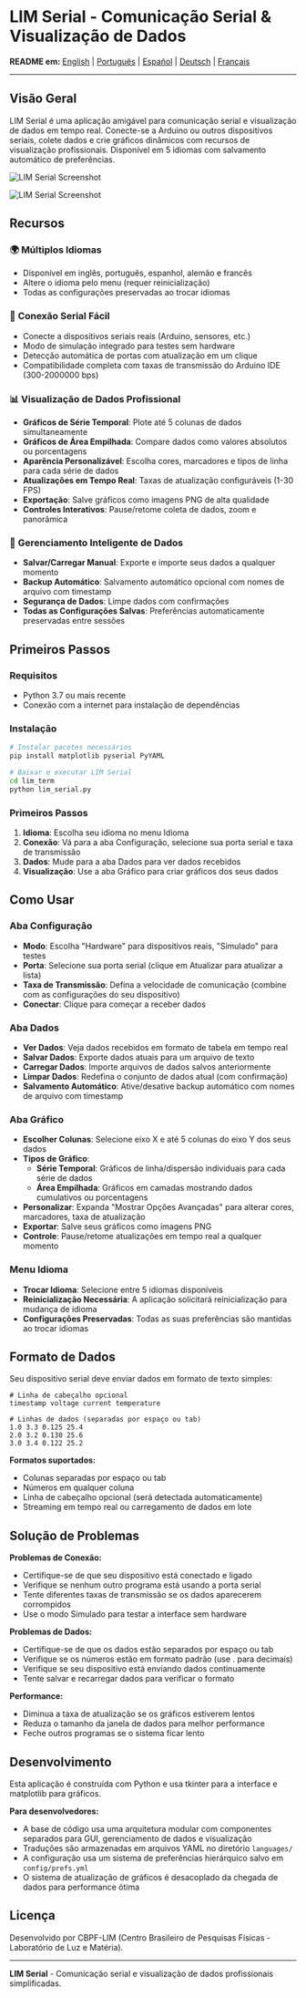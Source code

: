 # LIM Serial - Comunicação Serial & Visualização de Dados

**README em:** [English](../README.md) | [Português](README_pt-br.md) | [Español](README_es.md) | [Deutsch](README_de.md) | [Français](README_fr.md)

---

## Visão Geral

LIM Serial é uma aplicação amigável para comunicação serial e visualização de dados em tempo real. Conecte-se a Arduino ou outros dispositivos seriais, colete dados e crie gráficos dinâmicos com recursos de visualização profissionais. Disponível em 5 idiomas com salvamento automático de preferências.

![LIM Serial Screenshot](shot.png)

![LIM Serial Screenshot](shot_stacked.png)

## Recursos

### 🌍 **Múltiplos Idiomas**
- Disponível em inglês, português, espanhol, alemão e francês
- Altere o idioma pelo menu (requer reinicialização)
- Todas as configurações preservadas ao trocar idiomas

### 📡 **Conexão Serial Fácil**
- Conecte a dispositivos seriais reais (Arduino, sensores, etc.)
- Modo de simulação integrado para testes sem hardware
- Detecção automática de portas com atualização em um clique
- Compatibilidade completa com taxas de transmissão do Arduino IDE (300-2000000 bps)

### 📊 **Visualização de Dados Profissional**
- **Gráficos de Série Temporal**: Plote até 5 colunas de dados simultaneamente
- **Gráficos de Área Empilhada**: Compare dados como valores absolutos ou porcentagens
- **Aparência Personalizável**: Escolha cores, marcadores e tipos de linha para cada série de dados
- **Atualizações em Tempo Real**: Taxas de atualização configuráveis (1-30 FPS)
- **Exportação**: Salve gráficos como imagens PNG de alta qualidade
- **Controles Interativos**: Pause/retome coleta de dados, zoom e panorâmica

### 💾 **Gerenciamento Inteligente de Dados**
- **Salvar/Carregar Manual**: Exporte e importe seus dados a qualquer momento
- **Backup Automático**: Salvamento automático opcional com nomes de arquivo com timestamp
- **Segurança de Dados**: Limpe dados com confirmações
- **Todas as Configurações Salvas**: Preferências automaticamente preservadas entre sessões

## Primeiros Passos

### Requisitos
- Python 3.7 ou mais recente
- Conexão com a internet para instalação de dependências

### Instalação
```bash
# Instalar pacotes necessários
pip install matplotlib pyserial PyYAML

# Baixar e executar LIM Serial
cd lim_term
python lim_serial.py
```

### Primeiros Passos
1. **Idioma**: Escolha seu idioma no menu Idioma
2. **Conexão**: Vá para a aba Configuração, selecione sua porta serial e taxa de transmissão
3. **Dados**: Mude para a aba Dados para ver dados recebidos
4. **Visualização**: Use a aba Gráfico para criar gráficos dos seus dados

## Como Usar

### Aba Configuração
- **Modo**: Escolha "Hardware" para dispositivos reais, "Simulado" para testes
- **Porta**: Selecione sua porta serial (clique em Atualizar para atualizar a lista)
- **Taxa de Transmissão**: Defina a velocidade de comunicação (combine com as configurações do seu dispositivo)
- **Conectar**: Clique para começar a receber dados

### Aba Dados
- **Ver Dados**: Veja dados recebidos em formato de tabela em tempo real
- **Salvar Dados**: Exporte dados atuais para um arquivo de texto
- **Carregar Dados**: Importe arquivos de dados salvos anteriormente
- **Limpar Dados**: Redefina o conjunto de dados atual (com confirmação)
- **Salvamento Automático**: Ative/desative backup automático com nomes de arquivo com timestamp

### Aba Gráfico
- **Escolher Colunas**: Selecione eixo X e até 5 colunas do eixo Y dos seus dados
- **Tipos de Gráfico**:
  - **Série Temporal**: Gráficos de linha/dispersão individuais para cada série de dados
  - **Área Empilhada**: Gráficos em camadas mostrando dados cumulativos ou porcentagens
- **Personalizar**: Expanda "Mostrar Opções Avançadas" para alterar cores, marcadores, taxa de atualização
- **Exportar**: Salve seus gráficos como imagens PNG
- **Controle**: Pause/retome atualizações em tempo real a qualquer momento

### Menu Idioma
- **Trocar Idioma**: Selecione entre 5 idiomas disponíveis
- **Reinicialização Necessária**: A aplicação solicitará reinicialização para mudança de idioma
- **Configurações Preservadas**: Todas as suas preferências são mantidas ao trocar idiomas

## Formato de Dados

Seu dispositivo serial deve enviar dados em formato de texto simples:

```
# Linha de cabeçalho opcional
timestamp voltage current temperature

# Linhas de dados (separadas por espaço ou tab)
1.0 3.3 0.125 25.4
2.0 3.2 0.130 25.6
3.0 3.4 0.122 25.2
```

**Formatos suportados:**
- Colunas separadas por espaço ou tab
- Números em qualquer coluna
- Linha de cabeçalho opcional (será detectada automaticamente)
- Streaming em tempo real ou carregamento de dados em lote

## Solução de Problemas

**Problemas de Conexão:**
- Certifique-se de que seu dispositivo está conectado e ligado
- Verifique se nenhum outro programa está usando a porta serial
- Tente diferentes taxas de transmissão se os dados aparecerem corrompidos
- Use o modo Simulado para testar a interface sem hardware

**Problemas de Dados:**
- Certifique-se de que os dados estão separados por espaço ou tab
- Verifique se os números estão em formato padrão (use . para decimais)
- Verifique se seu dispositivo está enviando dados continuamente
- Tente salvar e recarregar dados para verificar o formato

**Performance:**
- Diminua a taxa de atualização se os gráficos estiverem lentos
- Reduza o tamanho da janela de dados para melhor performance
- Feche outros programas se o sistema ficar lento

## Desenvolvimento

Esta aplicação é construída com Python e usa tkinter para a interface e matplotlib para gráficos.

**Para desenvolvedores:**
- A base de código usa uma arquitetura modular com componentes separados para GUI, gerenciamento de dados e visualização
- Traduções são armazenadas em arquivos YAML no diretório `languages/`
- A configuração usa um sistema de preferências hierárquico salvo em `config/prefs.yml`
- O sistema de atualização de gráficos é desacoplado da chegada de dados para performance ótima

## Licença

Desenvolvido por CBPF-LIM (Centro Brasileiro de Pesquisas Físicas - Laboratório de Luz e Matéria).

---

**LIM Serial** - Comunicação serial e visualização de dados profissionais simplificadas.
